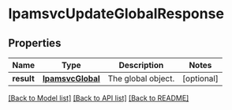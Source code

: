 # IpamsvcUpdateGlobalResponse

## Properties
Name | Type | Description | Notes
------------ | ------------- | ------------- | -------------
**result** | [**IpamsvcGlobal**](IpamsvcGlobal.md) | The global object. | [optional] 

[[Back to Model list]](../README.md#documentation-for-models) [[Back to API list]](../README.md#documentation-for-api-endpoints) [[Back to README]](../README.md)


